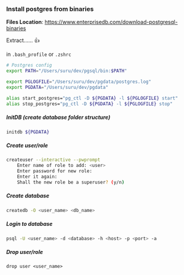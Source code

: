 ### Install postgres from binaries



**Files Location**: https://www.enterprisedb.com/download-postgresql-binaries

Extract...... :thumbsup:

in `.bash_profile` or `.zshrc`

```bash
# Postgres config
export PATH="/Users/suru/dev/pgsql/bin:$PATH"

export PGLOGFILE="/Users/suru/dev/pgdata/postgres.log"
export PGDATA="/Users/suru/dev/pgdata"

alias start_postgres="pg_ctl -D ${PGDATA} -l ${PGLOGFILE} start"
alias stop_postgres="pg_ctl -D ${PGDATA} -l ${PGLOGFILE} stop"	
```

##### InitDB (create database folder structure)

```bash
initdb ${PGDATA}
```

##### Create user/role

```bash
createuser --interactive --pwprompt
	Enter name of role to add: <user>
	Enter password for new role:
	Enter it again:
	Shall the new role be a superuser? (y/n)
```

##### Create database

```bash
createdb -O <user_name> <db_name>
```

##### Login to database

```bash
psql -U <user_name> -d <database> -h <host> -p <port> -a
```

##### Drop user/role

```vim
drop user <user_name>
```

